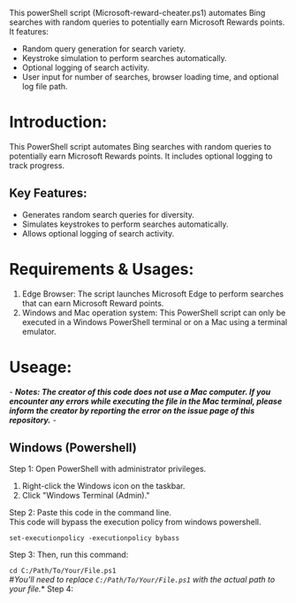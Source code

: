 This powerShell script (Microsoft-reward-cheater.ps1) automates Bing searches with random queries to potentially earn Microsoft Rewards points. It features:

* Random query generation for search variety.
* Keystroke simulation to perform searches automatically.
* Optional logging of search activity.
* User input for number of searches, browser loading time, and optional log file path.

# Introduction:
This PowerShell script automates Bing searches with random queries to potentially earn Microsoft Rewards points. It includes optional logging to track progress.

## Key Features:
* Generates random search queries for diversity.
* Simulates keystrokes to perform searches automatically.
* Allows optional logging of search activity.

# Requirements & Usages:

1. Edge Browser: The script launches Microsoft Edge to perform searches that can earn Microsoft Reward points.
2. Windows and Mac operation system: This PowerShell script can only be executed in a Windows PowerShell terminal or on a Mac using a terminal emulator.

# Useage:

*- **Notes: The creator of this code does not use a Mac computer. If you encounter any errors while executing the file in the Mac terminal, please inform the creator by reporting the error on the issue page of this repository.** -*

## Windows (Powershell)
Step 1: 
  Open PowerShell with administrator privileges.<br>
  1.  Right-click the Windows icon on the taskbar.<br>
  2.  Click "Windows Terminal (Admin)."

Step 2:
Paste this code in the command line.<br>
This code will bypass the execution policy from windows powershell.

```
set-executionpolicy -executionpolicy bybass
```
Step 3:
Then, run this command:

```cd C:/Path/To/Your/File.ps1```
<br>
#*You'll need to replace ```C:/Path/To/Your/File.ps1``` with the actual path to your file.**
Step 4:


<!--```--->
